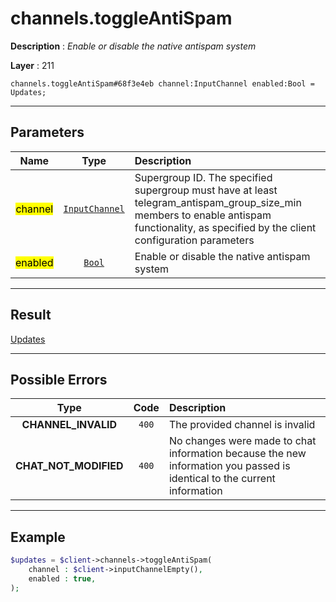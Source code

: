 # channels.toggleAntiSpam

**Description** : *Enable or disable the native antispam system*

**Layer** : 211

```tl
channels.toggleAntiSpam#68f3e4eb channel:InputChannel enabled:Bool = Updates;
```

---

## Parameters

| Name | Type | Description |
| :---: | :---: | :--- |
| <mark>channel</mark> | [`InputChannel`](type/InputChannel) | Supergroup ID. The specified supergroup must have at least telegram_antispam_group_size_min members to enable antispam functionality, as specified by the client configuration parameters |
| <mark>enabled</mark> | [`Bool`](type/Bool) | Enable or disable the native antispam system |

---

## Result

[Updates](type/Updates)

---

## Possible Errors

| Type | Code | Description |
| :---: | :---: | :--- |
| **CHANNEL_INVALID** | `400` | The provided channel is invalid |
| **CHAT_NOT_MODIFIED** | `400` | No changes were made to chat information because the new information you passed is identical to the current information |

---

## Example

```php
$updates = $client->channels->toggleAntiSpam(
	channel : $client->inputChannelEmpty(),
	enabled : true,
);
```